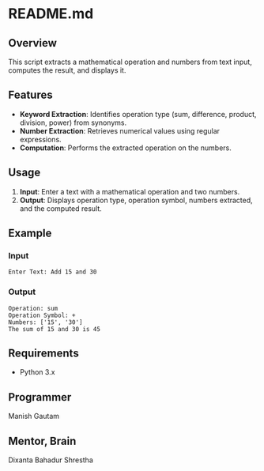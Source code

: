 # README.md

## Overview

This script extracts a mathematical operation and numbers from text input, computes the result, and displays it.

## Features

- **Keyword Extraction**: Identifies operation type (sum, difference, product, division, power) from synonyms.
- **Number Extraction**: Retrieves numerical values using regular expressions.
- **Computation**: Performs the extracted operation on the numbers.

## Usage

1. **Input**: Enter a text with a mathematical operation and two numbers.
2. **Output**: Displays operation type, operation symbol, numbers extracted, and the computed result.

## Example

### Input
```
Enter Text: Add 15 and 30
```

### Output
```
Operation: sum
Operation Symbol: +
Numbers: ['15', '30']
The sum of 15 and 30 is 45
```

## Requirements

- Python 3.x


## Programmer
Manish Gautam

## Mentor, Brain
Dixanta Bahadur Shrestha